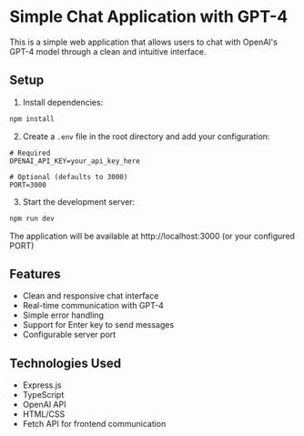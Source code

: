 # Simple Chat Application with GPT-4

This is a simple web application that allows users to chat with OpenAI's GPT-4 model through a clean and intuitive interface.

## Setup

1. Install dependencies:

```bash
npm install
```

2. Create a `.env` file in the root directory and add your configuration:

```
# Required
OPENAI_API_KEY=your_api_key_here

# Optional (defaults to 3000)
PORT=3000
```

3. Start the development server:

```bash
npm run dev
```

The application will be available at http://localhost:3000 (or your configured PORT)

## Features

- Clean and responsive chat interface
- Real-time communication with GPT-4
- Simple error handling
- Support for Enter key to send messages
- Configurable server port

## Technologies Used

- Express.js
- TypeScript
- OpenAI API
- HTML/CSS
- Fetch API for frontend communication
